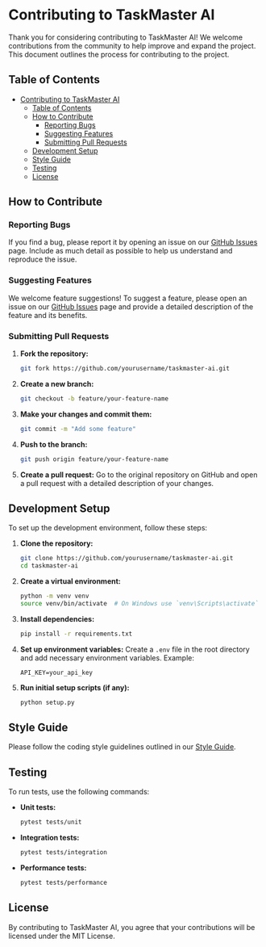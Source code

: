 # Contributing to TaskMaster AI

Thank you for considering contributing to TaskMaster AI! We welcome contributions from the community to help improve and expand the project. This document outlines the process for contributing to the project.

## Table of Contents
- [Contributing to TaskMaster AI](#contributing-to-taskmaster-ai)
  - [Table of Contents](#table-of-contents)
  - [How to Contribute](#how-to-contribute)
    - [Reporting Bugs](#reporting-bugs)
    - [Suggesting Features](#suggesting-features)
    - [Submitting Pull Requests](#submitting-pull-requests)
  - [Development Setup](#development-setup)
  - [Style Guide](#style-guide)
  - [Testing](#testing)
  - [License](#license)

## How to Contribute

### Reporting Bugs

If you find a bug, please report it by opening an issue on our [GitHub Issues](https://github.com/yourusername/taskmaster-ai/issues) page. Include as much detail as possible to help us understand and reproduce the issue.

### Suggesting Features

We welcome feature suggestions! To suggest a feature, please open an issue on our [GitHub Issues](https://github.com/yourusername/taskmaster-ai/issues) page and provide a detailed description of the feature and its benefits.

### Submitting Pull Requests

1. **Fork the repository:**
    ```bash
    git fork https://github.com/yourusername/taskmaster-ai.git
    ```

2. **Create a new branch:**
    ```bash
    git checkout -b feature/your-feature-name
    ```

3. **Make your changes and commit them:**
    ```bash
    git commit -m "Add some feature"
    ```

4. **Push to the branch:**
    ```bash
    git push origin feature/your-feature-name
    ```

5. **Create a pull request:**
    Go to the original repository on GitHub and open a pull request with a detailed description of your changes.

## Development Setup

To set up the development environment, follow these steps:

1. **Clone the repository:**
    ```bash
    git clone https://github.com/yourusername/taskmaster-ai.git
    cd taskmaster-ai
    ```

2. **Create a virtual environment:**
    ```bash
    python -m venv venv
    source venv/bin/activate  # On Windows use `venv\Scripts\activate`
    ```

3. **Install dependencies:**
    ```bash
    pip install -r requirements.txt
    ```

4. **Set up environment variables:**
    Create a `.env` file in the root directory and add necessary environment variables. Example:
    ```env
    API_KEY=your_api_key
    ```

5. **Run initial setup scripts (if any):**
    ```bash
    python setup.py
    ```

## Style Guide

Please follow the coding style guidelines outlined in our [Style Guide](https://github.com/yourusername/taskmaster-ai/blob/main/STYLE_GUIDE.md).

## Testing

To run tests, use the following commands:

- **Unit tests:**
    ```bash
    pytest tests/unit
    ```

- **Integration tests:**
    ```bash
    pytest tests/integration
    ```

- **Performance tests:**
    ```bash
    pytest tests/performance
    ```

## License

By contributing to TaskMaster AI, you agree that your contributions will be licensed under the MIT License.
